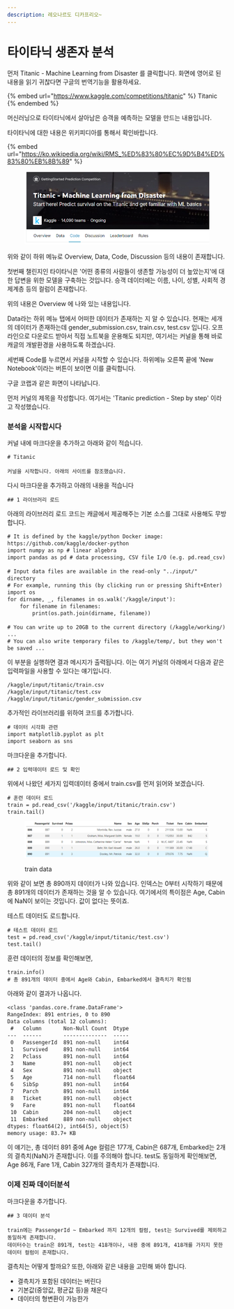 ```yaml
---
description: 레오나르도 디카프리오~
---
```


# 타이타닉 생존자 분석





먼저 Titanic - Machine Learning from Disaster 를 클릭합니다. 화면에 영어로 된 내용을 읽기 귀찮다면 구글의 번역기능을 활용하세요.

{% embed url="https://www.kaggle.com/competitions/titanic" %}
Titanic
{% endembed %}

머신러닝으로 타이타닉에서 살아남은 승객을 예측하는 모델을 만드는 내용입니다.

타이타닉에 대한 내용은 위키피디아를 통해서 확인바랍니다.

{% embed url="https://ko.wikipedia.org/wiki/RMS_%ED%83%80%EC%9D%B4%ED%83%80%EB%8B%89" %}

<figure><img src="../.gitbook/assets/perso_20221005_003.png" alt=""><figcaption></figcaption></figure>

위와 같이 하위 메뉴로 Overview, Data, Code, Discussion 등의 내용이 존재합니다.

첫번째 챌린지인 타이타닉은 '어떤 종류의 사람들이 생존할 가능성이 더 높았는지'에 대한 답변을 위한 모델을 구축하는 것입니다. 승객 데이터에는 이름, 나이, 성별, 사회적 경제계층 등의 컬럼이 존재합니다.

위의 내용은 Overview 에 나와 있는 내용입니다.

Data라는 하위 메뉴 탭에서 어떠한 데이터가 존재하는 지 알 수 있습니다. 현재는 세개의 데이터가 존재하는데 gender\_submission.csv, train.csv, test.csv 입니다. 오프라인으로 다운로드 받아서 직접 노트북을 운용해도 되지만, 여기서는 커널을 통해 바로 캐글의 개발환경을 사용하도록 하겠습니다.

세번째 Code를 누르면서 커널을 시작할 수 있습니다. 하위메뉴 오른쪽 끝에 'New Notebook'이라는 버튼이 보이면 이를 클릭합니다.

구글 코랩과 같은 화면이 나타납니다.&#x20;

먼저 커널의 제목을 작성합니다. 여기서는 'Titanic prediction - Step by step' 이라고 작성했습니다.

### 분석을 시작합시다

커널 내에 마크다운을 추가하고 아래와 같이 적습니다.

```
# Titanic 

커널을 시작합니다. 아래의 사이트를 참조했습니다.
```

다시 마크다운을 추가하고 아래의 내용을 적습니다

```
## 1 라이브러리 로드
```

아래의 라이브러리 로드 코드는 캐글에서 제공해주는 기본 소스를 그대로 사용해도 무방합니다.

```
# It is defined by the kaggle/python Docker image: https://github.com/kaggle/docker-python
import numpy as np # linear algebra
import pandas as pd # data processing, CSV file I/O (e.g. pd.read_csv)

# Input data files are available in the read-only "../input/" directory
# For example, running this (by clicking run or pressing Shift+Enter)
import os
for dirname, _, filenames in os.walk('/kaggle/input'):
    for filename in filenames:
        print(os.path.join(dirname, filename))

# You can write up to 20GB to the current directory (/kaggle/working/) ...
# You can also write temporary files to /kaggle/temp/, but they won't be saved ...
```

이 부분을 실행하면 결과 메시지가 출력됩니다. 이는 여기 커널의 아래에서 다음과 같은 입력파일을 사용할 수 있다는 얘기입니다.

```
/kaggle/input/titanic/train.csv
/kaggle/input/titanic/test.csv
/kaggle/input/titanic/gender_submission.csv
```

추가적인 라이브러리를 위하여 코드를 추가합니다.

```
# 데이터 시각화 관련
import matplotlib.pyplot as plt
import seaborn as sns
```

마크다운을 추가합니다.

```
## 2 입력데이터 로드 및 확인
```

위에서 나왔던 세가지 입력데이터 중에서 train.csv를 먼저 읽어와 보겠습니다.

```
# 훈련 데이터 로드
train = pd.read_csv('/kaggle/input/titanic/train.csv')
train.tail()
```

<figure><img src="../.gitbook/assets/perso_20221005_005.png" alt=""><figcaption><p>train data</p></figcaption></figure>

위와 같이 보면 총 890까지 데이터가 나와 있습니다. 인덱스는 0부터 시작하기 때문에 총 891개의 데이터가 존재하는 것을 알 수 있습니다. 여기에서의 특이점은 Age, Cabin에 NaN이 보이는 것입니다. 값이 없다는 뜻이죠.

테스트 데이터도 로드합니다.

```
# 테스트 데이터 로드
test = pd.read_csv('/kaggle/input/titanic/test.csv')
test.tail()
```

훈련 데이터의 정보를 확인해보면,

```
train.info()
# 총 891개의 데이터 중에서 Age와 Cabin, Embarked에서 결측치가 확인됨
```

아래와 같이 결과가 나옵니다.

```
<class 'pandas.core.frame.DataFrame'>
RangeIndex: 891 entries, 0 to 890
Data columns (total 12 columns):
 #   Column       Non-Null Count  Dtype  
---  ------       --------------  -----  
 0   PassengerId  891 non-null    int64  
 1   Survived     891 non-null    int64  
 2   Pclass       891 non-null    int64  
 3   Name         891 non-null    object 
 4   Sex          891 non-null    object 
 5   Age          714 non-null    float64
 6   SibSp        891 non-null    int64  
 7   Parch        891 non-null    int64  
 8   Ticket       891 non-null    object 
 9   Fare         891 non-null    float64
 10  Cabin        204 non-null    object 
 11  Embarked     889 non-null    object 
dtypes: float64(2), int64(5), object(5)
memory usage: 83.7+ KB
```

이 얘기는, 총 데이터 891 중에 Age 컬럼은 177개, Cabin은 687개, Embarked는 2개의 결측치(NaN)가 존재합니다. 이를 주의해야 합니다. test도 동일하게 확인해보면, Age 86개, Fare 1개, Cabin 327개의 결측치가 존재합니다.

### 이제 진짜 데이터분석

마크다운을 추가합니다.

```
## 3 데이터 분석

train에는 PassengerId ~ Embarked 까지 12개의 컬럼, test는 Survived를 제외하고 동일하게 존재합니다.
데이터수는 train은 891개, test는 418개이나, 내용 중에 891개, 418개를 가지지 못한 데이터 컬럼이 존재합니다.
```

결측치는 어떻게 할까요? 또한, 아래와 같은 내용을 고민해 봐야 합니다.

* 결측치가 포함된 데이터는 버린다
* 기본값(중앙값, 평균값 등)을 채운다
* 데이터의 형변환이 가능한가

